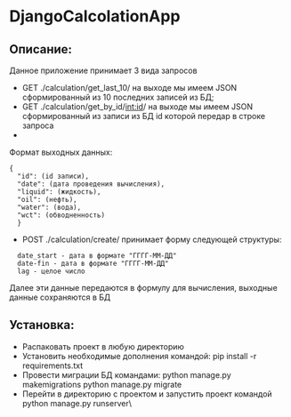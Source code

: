 # DjangoCalcolationApp

## Описание:
Данное приложение принимает 3 вида запросов
  - GET ./calculation/get_last_10/ на выходе мы имеем JSON сформированный из 10 последних записей из БД;
  - GET ./calculation/get_by_id/<int:id>/ на выходе мы имеем JSON сформированный из записи из БД id которой передар в строке запроса
  - 
  Формат выходных данных:
  
  ``` 
  {
    "id": (id записи),
    "date": (дата проведения вычисления),
    "liquid": (жидкость),
    "oil": (нефть),
    "water": (вода),
    "wct": (обводненность)
    }
  ```
  
  - POST ./calculation/create/ принимает форму следующей структуры:
  
  ```
    date_start - дата в формате "ГГГГ-ММ-ДД"
    date-fin - дата в формате "ГГГГ-ММ-ДД"
    lag - целое число
  ```
    
   Далее эти данные передаются в формулу для вычисления, выходные данные сохраняются в БД
    
## Установка:
  - Распаковать проект в любую директорию
  - Установить необходимые дополнения командой: pip install -r requirements.txt
  - Провести миграции БД командами: python manage.py makemigrations
                                    python manage.py migrate
  - Перейти в директорию с проектом и запустить проект командой python manage.py runserver\
  
